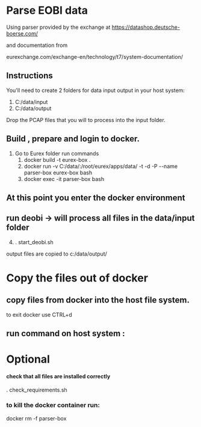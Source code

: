 # Parse EOBI data

Using parser provided by the exchange at
https://datashop.deutsche-boerse.com/

and documentation from

eurexchange.com/exchange-en/technology/t7/system-documentation/

## Instructions


You'll need to create 2 folders for data input output in your host system: 

1. C:/data/input 
2. C:/data/output

Drop the PCAP files that you will to process into the input folder. 

## Build , prepare and login to docker.
1. Go to Eurex folder run commands
   1. docker build -t eurex-box .
   2. docker run  -v C:/data/:/root/eurex/apps/data/ -t -d -P --name parser-box  eurex-box bash
   3. docker exec -it parser-box bash


## At this point you enter the docker environment
## run deobi -> will process all files in the data/input folder
   4. . start_deobi.sh

   output files are copied to c:/data/output/
# Copy the files out of docker
##  copy files from docker into the host file system.
to exit docker use CTRL+d
## run command on host system :


# Optional

#### check that all files are installed correctly
. check_requirements.sh
### to kill the docker container run:

docker rm -f parser-box
